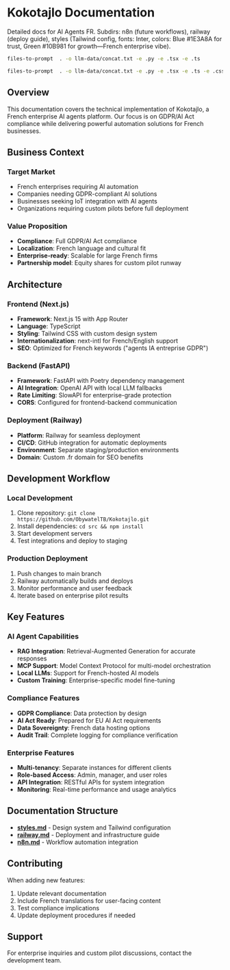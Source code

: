 # Kokotajlo Documentation

Detailed docs for AI Agents FR. Subdirs: n8n (future workflows), railway (deploy guide), styles (Tailwind config, fonts: Inter, colors: Blue #1E3A8A for trust, Green #10B981 for growth—French enterprise vibe).


```bash
files-to-prompt  . -o llm-data/concat.txt -e .py -e .tsx -e .ts

files-to-prompt  . -o llm-data/concat.txt -e .py -e .tsx -e .ts -e .css
```

## Overview

This documentation covers the technical implementation of Kokotajlo, a French enterprise AI agents platform. Our focus is on GDPR/AI Act compliance while delivering powerful automation solutions for French businesses.

## Business Context

### Target Market
- French enterprises requiring AI automation
- Companies needing GDPR-compliant AI solutions
- Businesses seeking IoT integration with AI agents
- Organizations requiring custom pilots before full deployment

### Value Proposition
- **Compliance**: Full GDPR/AI Act compliance
- **Localization**: French language and cultural fit
- **Enterprise-ready**: Scalable for large French firms
- **Partnership model**: Equity shares for custom pilot runway

## Architecture

### Frontend (Next.js)
- **Framework**: Next.js 15 with App Router
- **Language**: TypeScript
- **Styling**: Tailwind CSS with custom design system
- **Internationalization**: next-intl for French/English support
- **SEO**: Optimized for French keywords ("agents IA entreprise GDPR")

### Backend (FastAPI)
- **Framework**: FastAPI with Poetry dependency management
- **AI Integration**: OpenAI API with local LLM fallbacks
- **Rate Limiting**: SlowAPI for enterprise-grade protection
- **CORS**: Configured for frontend-backend communication

### Deployment (Railway)
- **Platform**: Railway for seamless deployment
- **CI/CD**: GitHub integration for automatic deployments
- **Environment**: Separate staging/production environments
- **Domain**: Custom .fr domain for SEO benefits

## Development Workflow

### Local Development
1. Clone repository: `git clone https://github.com/ObywatelTB/Kokotajlo.git`
2. Install dependencies: `cd src && npm install`
3. Start development servers
4. Test integrations and deploy to staging

### Production Deployment
1. Push changes to main branch
2. Railway automatically builds and deploys
3. Monitor performance and user feedback
4. Iterate based on enterprise pilot results

## Key Features

### AI Agent Capabilities
- **RAG Integration**: Retrieval-Augmented Generation for accurate responses
- **MCP Support**: Model Context Protocol for multi-model orchestration
- **Local LLMs**: Support for French-hosted AI models
- **Custom Training**: Enterprise-specific model fine-tuning

### Compliance Features
- **GDPR Compliance**: Data protection by design
- **AI Act Ready**: Prepared for EU AI Act requirements
- **Data Sovereignty**: French data hosting options
- **Audit Trail**: Complete logging for compliance verification

### Enterprise Features
- **Multi-tenancy**: Separate instances for different clients
- **Role-based Access**: Admin, manager, and user roles
- **API Integration**: RESTful APIs for system integration
- **Monitoring**: Real-time performance and usage analytics

## Documentation Structure

- [**styles.md**](./styles.md) - Design system and Tailwind configuration
- [**railway.md**](./railway.md) - Deployment and infrastructure guide
- [**n8n.md**](./n8n.md) - Workflow automation integration

## Contributing

When adding new features:
1. Update relevant documentation
2. Include French translations for user-facing content
3. Test compliance implications
4. Update deployment procedures if needed

## Support

For enterprise inquiries and custom pilot discussions, contact the development team.
